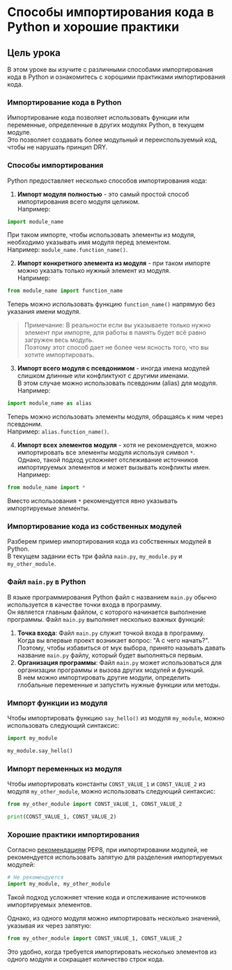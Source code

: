 # Способы импортирования кода в Python и хорошие практики

## Цель урока
В этом уроке вы изучите с различными способами импортирования кода в Python и ознакомитесь с хорошими практиками импортирования кода.

### Импортирование кода в Python
Импортирование кода позволяет использовать функции или переменные, определенные в других модулях Python, в текущем модуле.  
Это позволяет создавать более модульный и переиспользуемый код, чтобы не нарушать принцип DRY.

### Способы импортирования
Python предоставляет несколько способов импортирования кода:

1. **Импорт модуля полностью** - это самый простой способ импортирования всего модуля целиком.  
   Например:
```python
import module_name
```
При таком импорте, чтобы использовать элементы из модуля, необходимо указывать имя модуля перед элементом.  
Например: `module_name.function_name()`.

2. **Импорт конкретного элемента из модуля** - при таком импорте можно указать только нужный элемент из модуля.  
   Например:
```python
from module_name import function_name
```
Теперь можно использовать функцию `function_name()` напрямую без указания имени модуля.

> Примечание: В реальности если вы указываете только нужно элемент при импорте, для работы в память будет всё равно загружен весь модуль.  
> Поэтому этот способ дает не более чем ясность того, что вы хотите импортировать.  

3. **Импорт всего модуля с псевдонимом** - иногда имена модулей слишком длинные или конфликтуют с другими именами.  
   В этом случае можно использовать псевдоним (alias) для модуля. Например:
```python
import module_name as alias
```
Теперь можно использовать элементы модуля, обращаясь к ним через псевдоним.  
Например: `alias.function_name()`.

4. **Импорт всех элементов модуля** - хотя не рекомендуется, можно импортировать все элементы модуля используя символ `*`.  
   Однако, такой подход усложняет отслеживание источников импортируемых элементов и может вызывать конфликты имен.  
   Например:
```python
from module_name import *
```
Вместо использования `*` рекомендуется явно указывать импортируемые элементы.

### Импортирование кода из собственных модулей
Разберем пример импортирования кода из собственных модулей в Python.  
В текущем задании есть три файла `main.py`, `my_module.py` и `my_other_module`.  

### Файл `main.py` в Python

В языке программирования Python файл с названием `main.py` обычно используется в качестве точки входа в программу.  
Он является главным файлом, с которого начинается выполнение программы.
Файл `main.py` выполняет несколько важных функций:

1. **Точка входа**: Файл `main.py` служит точкой входа в программу.  
   Когда вы впервые проект возникает вопрос: "А с чего начать?".  
   Поэтому, чтобы избавиться от мук выбора, принято называть давать название `main.py` файлу, который будет выполняться первым.
2. **Организация программы**: Файл `main.py` может использоваться для организации программы и вызова других модулей и функций.  
   В нем можно импортировать другие модули, определить глобальные переменные и запустить нужные функции или методы.

### Импорт функции из модуля
Чтобы импортировать функцию `say_hello()` из модуля `my_module`, можно использовать следующий синтаксис:
```python
import my_module

my_module.say_hello()
```

### Импорт переменных из модуля
Чтобы импортировать константы `CONST_VALUE_1` и `CONST_VALUE_2` из модуля `my_other_module`, можно использовать следующий синтаксис:
```python
from my_other_module import CONST_VALUE_1, CONST_VALUE_2

print(CONST_VALUE_1, CONST_VALUE_2)
```

### Хорошие практики импортирования
Согласно [рекомендациям](https://pythonworld.ru/osnovy/pep-8-rukovodstvo-po-napisaniyu-koda-na-python.html#section-8) PEP8, при импортировании модулей, не рекомендуется использовать запятую для разделения импортируемых модулей:

```python
# Не рекомендуется
import my_module, my_other_module
```

Такой подход усложняет чтение кода и отслеживание источников импортируемых элементов.

Однако, из одного модуля можно импортировать несколько значений, указывая их через запятую:

```python
from my_other_module import CONST_VALUE_1, CONST_VALUE_2
```

Это удобно, когда требуется импортировать несколько элементов из одного модуля и сокращает количество строк кода.
